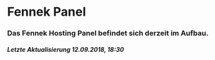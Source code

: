 # Fennek Panel

### Das Fennek Hosting Panel befindet sich derzeit im Aufbau.

##### Letzte Aktualisierung 12.09.2018, 18:30
